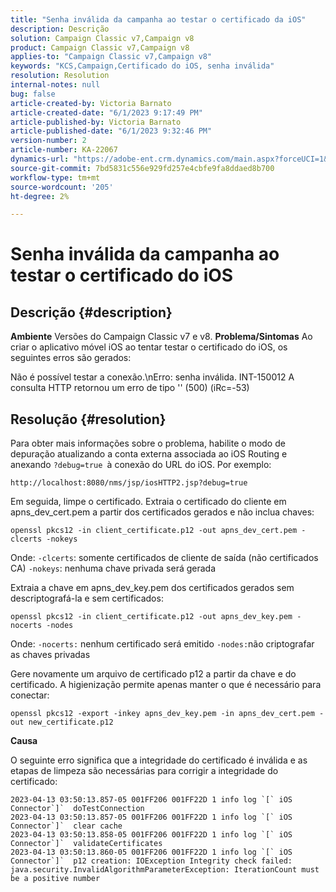 ```yaml
---
title: "Senha inválida da campanha ao testar o certificado da iOS"
description: Descrição
solution: Campaign Classic v7,Campaign v8
product: Campaign Classic v7,Campaign v8
applies-to: "Campaign Classic v7,Campaign v8"
keywords: "KCS,Campaign,Certificado do iOS, senha inválida"
resolution: Resolution
internal-notes: null
bug: false
article-created-by: Victoria Barnato
article-created-date: "6/1/2023 9:17:49 PM"
article-published-by: Victoria Barnato
article-published-date: "6/1/2023 9:32:46 PM"
version-number: 2
article-number: KA-22067
dynamics-url: "https://adobe-ent.crm.dynamics.com/main.aspx?forceUCI=1&pagetype=entityrecord&etn=knowledgearticle&id=8206f2c1-c100-ee11-8f6e-6045bd006149"
source-git-commit: 7bd5831c556e929fd257e4cbfe9fa8ddaed8b700
workflow-type: tm+mt
source-wordcount: '205'
ht-degree: 2%

---
```


# Senha inválida da campanha ao testar o certificado do iOS

## Descrição {#description}

<b>Ambiente</b>
Versões do Campaign Classic v7 e v8.
<b>Problema/Sintomas</b>
Ao criar o aplicativo móvel iOS ao tentar testar o certificado do iOS, os seguintes erros são gerados:

Não é possível testar a conexão.\nErro: senha inválida. INT-150012 A consulta HTTP retornou um erro de tipo &#39;&#39; (500) (iRc=-53)


## Resolução {#resolution}


Para obter mais informações sobre o problema, habilite o modo de depuração atualizando a conta externa associada ao iOS Routing e anexando `?debug=true `à conexão do URL do iOS. Por exemplo:

`http://localhost:8080/nms/jsp/iosHTTP2.jsp?debug=true`

Em seguida, limpe o certificado. Extraia o certificado do cliente em apns_dev_cert.pem a partir dos certificados gerados e não inclua chaves:

`openssl pkcs12 -in client_certificate.p12 -out apns_dev_cert.pem -clcerts -nokeys`

Onde:
`-clcerts`: somente certificados de cliente de saída (não certificados CA)
`-nokeys`: nenhuma chave privada será gerada

Extraia a chave em apns_dev_key.pem dos certificados gerados sem descriptografá-la e sem certificados:

`openssl pkcs12 -in client_certificate.p12 -out apns_dev_key.pem -nocerts -nodes`

Onde:
`-nocerts:` nenhum certificado será emitido
`-nodes:`não criptografar as chaves privadas

Gere novamente um arquivo de certificado p12 a partir da chave e do certificado. A higienização permite apenas manter o que é necessário para conectar: 

`openssl pkcs12 -export -inkey apns_dev_key.pem -in apns_dev_cert.pem -out new_certificate.p12`

<b>Causa</b>

O seguinte erro significa que a integridade do certificado é inválida e as etapas de limpeza são necessárias para corrigir a integridade do certificado:


```
2023-04-13 03:50:13.857-05 001FF206 001FF22D 1 info log `[` iOS Connector`]`  doTestConnection
2023-04-13 03:50:13.857-05 001FF206 001FF22D 1 info log `[` iOS Connector`]`  clear cache
2023-04-13 03:50:13.858-05 001FF206 001FF22D 1 info log `[` iOS Connector`]`  validateCertificates
2023-04-13 03:50:13.860-05 001FF206 001FF22D 1 info log `[` iOS Connector`]`  p12 creation: IOException Integrity check failed: java.security.InvalidAlgorithmParameterException: IterationCount must be a positive number
```

